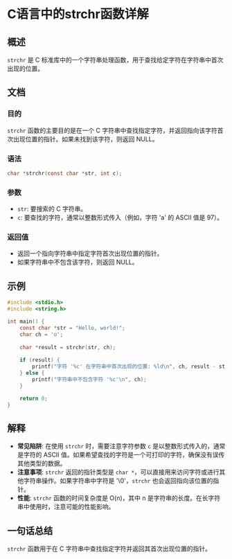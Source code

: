 <!--
Meta Description: # C语言中的strchr函数详解 ## 概述 `strchr` 是 C 标准库中的一个字符串处理函数，用于查找给定字符在字符串中首次出现的位置。 ## 文档 ### 目的 `strchr` 函数的主要目的是在一个 C 字符串中查找指定字符，并返回指向该字符首次出现位置的指针。如果未找到该字符，则返...
Meta Keywords: strchr, char, str, result, 则返回
-->

# C语言中的strchr函数详解

## 概述
`strchr` 是 C 标准库中的一个字符串处理函数，用于查找给定字符在字符串中首次出现的位置。

## 文档
### 目的
`strchr` 函数的主要目的是在一个 C 字符串中查找指定字符，并返回指向该字符首次出现位置的指针。如果未找到该字符，则返回 NULL。

### 语法
```c
char *strchr(const char *str, int c);
```

### 参数
- `str`: 要搜索的 C 字符串。
- `c`: 要查找的字符，通常以整数形式传入（例如，字符 'a' 的 ASCII 值是 97）。

### 返回值
- 返回一个指向字符串中指定字符首次出现位置的指针。
- 如果字符串中不包含该字符，则返回 NULL。

## 示例
```c
#include <stdio.h>
#include <string.h>

int main() {
    const char *str = "Hello, world!";
    char ch = 'o';
    
    char *result = strchr(str, ch);
    
    if (result) {
        printf("字符 '%c' 在字符串中首次出现的位置: %ld\n", ch, result - str);
    } else {
        printf("字符串中不包含字符 '%c'\n", ch);
    }

    return 0;
}
```

## 解释
- **常见陷阱**: 在使用 `strchr` 时，需要注意字符参数 `c` 是以整数形式传入的，通常是字符的 ASCII 值。如果希望查找的字符是一个可打印的字符，确保没有误传其他类型的数据。
- **注意事项**: `strchr` 返回的指针类型是 `char *`，可以直接用来访问字符或进行其他字符串操作。如果字符串中字符是 '\0'，`strchr` 也会返回指向该位置的指针。
- **性能**: `strchr` 函数的时间复杂度是 O(n)，其中 n 是字符串的长度。在长字符串中使用时，注意可能的性能影响。

## 一句话总结
`strchr` 函数用于在 C 字符串中查找指定字符并返回其首次出现位置的指针。